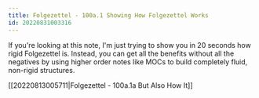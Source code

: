 ```yaml
---
title: Folgezettel - 100a.1 Showing How Folgezettel Works
id: 20220831003316
---
```

If you're looking at this note, I'm just trying to show you in 20 seconds how rigid Folgezettel is. Instead, you can get all the benefits without all the negatives by using higher order notes like MOCs to build completely fluid, non-rigid structures. 

[[20220813005711|Folgezettel - 100a.1a But Also How It]]